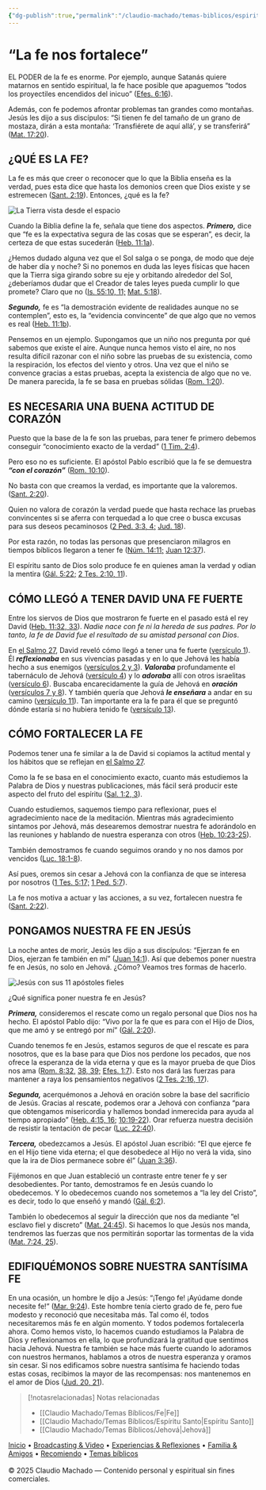 ```yaml
---
{"dg-publish":true,"permalink":"/claudio-machado/temas-biblicos/espiritu-santo-la-fe-nos-fortalece/","title":"<% tp.file.title %>","tags":["Fe","EspirituSanto"]}
---
```



# “La fe nos fortalece” 

EL PODER de la fe es enorme. Por ejemplo, aunque Satanás quiere matarnos en sentido espiritual, la fe hace posible que apaguemos “todos los proyectiles encendidos del inicuo” ([Efes. 6:16](https://wol.jw.org/es/wol/bc/r4/lp-s/2019525/0/0)). 

Además, con fe podemos afrontar problemas tan grandes como montañas. Jesús les dijo a sus discípulos: “Si tienen fe del tamaño de un grano de mostaza, dirán a esta montaña: ‘Transfiérete de aquí allá’, y se transferirá” ([Mat. 17:20](https://wol.jw.org/es/wol/bc/r4/lp-s/2019525/1/0)). 

## **¿QUÉ ES LA FE?**

La fe es más que creer o reconocer que lo que la Biblia enseña es la verdad, pues esta dice que hasta los demonios creen que Dios existe y se estremecen ([Sant. 2:19](https://wol.jw.org/es/wol/bc/r4/lp-s/2019525/3/0)). Entonces, ¿qué es la fe?

![La Tierra vista desde el espacio](https://wol.jw.org/es/wol/mp/r4/lp-s/w19/2019/597)

Cuando la Biblia define la fe, señala que tiene dos aspectos. **_Primero,_** dice que “fe es la expectativa segura de las cosas que se esperan”, es decir, la certeza de que estas sucederán ([Heb. 11:1a](https://wol.jw.org/es/wol/bc/r4/lp-s/2019525/4/0)). 

¿Hemos dudado alguna vez que el Sol salga o se ponga, de modo que deje de haber día y noche? Si no ponemos en duda las leyes físicas que hacen que la Tierra siga girando sobre su eje y orbitando alrededor del Sol, ¿deberíamos dudar que el Creador de tales leyes pueda cumplir lo que promete? Claro que no ([Is. 55:10, 11;](https://wol.jw.org/es/wol/bc/r4/lp-s/2019525/6/0) [Mat. 5:18](https://wol.jw.org/es/wol/bc/r4/lp-s/2019525/6/1)).

**_Segundo,_** fe es “la demostración evidente de realidades aunque no se contemplen”, esto es, la “evidencia convincente” de que algo que no vemos es real ([Heb. 11:1b](https://wol.jw.org/es/wol/bc/r4/lp-s/2019525/7/0)). 

Pensemos en un ejemplo. Supongamos que un niño nos pregunta por qué sabemos que existe el aire. Aunque nunca hemos visto el aire, no nos resulta difícil razonar con el niño sobre las pruebas de su existencia, como la respiración, los efectos del viento y otros. Una vez que el niño se convence gracias a estas pruebas, acepta la existencia de algo que no ve. De manera parecida, la fe se basa en pruebas sólidas ([Rom. 1:20](https://wol.jw.org/es/wol/bc/r4/lp-s/2019525/8/0)).

## **ES NECESARIA UNA BUENA ACTITUD DE CORAZÓN**

Puesto que la base de la fe son las pruebas, para tener fe primero debemos conseguir “conocimiento exacto de la verdad” ([1 Tim. 2:4](https://wol.jw.org/es/wol/bc/r4/lp-s/2019525/9/0)). 

Pero eso no es suficiente. El apóstol Pablo escribió que la fe se demuestra **_“con el corazón”_** ([Rom. 10:10](https://wol.jw.org/es/wol/bc/r4/lp-s/2019525/10/0)). 

No basta con que creamos la verdad, es importante que la valoremos. ([Sant. 2:20](https://wol.jw.org/es/wol/bc/r4/lp-s/2019525/11/0)).

Quien no valora de corazón la verdad puede que hasta rechace las pruebas convincentes si se aferra con terquedad a lo que cree o busca excusas para sus deseos pecaminosos ([2 Ped. 3:3, 4;](https://wol.jw.org/es/wol/bc/r4/lp-s/2019525/12/0) [Jud. 18](https://wol.jw.org/es/wol/bc/r4/lp-s/2019525/12/1)). 

Por esta razón, no todas las personas que presenciaron milagros en tiempos bíblicos llegaron a tener fe ([Núm. 14:11;](https://wol.jw.org/es/wol/bc/r4/lp-s/2019525/13/0) [Juan 12:37](https://wol.jw.org/es/wol/bc/r4/lp-s/2019525/13/1)). 

El espíritu santo de Dios solo produce fe en quienes aman la verdad y odian la mentira ([Gál. 5:22;](https://wol.jw.org/es/wol/bc/r4/lp-s/2019525/14/0) [2 Tes. 2:10, 11](https://wol.jw.org/es/wol/bc/r4/lp-s/2019525/14/1)).

## **CÓMO LLEGÓ A TENER DAVID UNA FE FUERTE**

Entre los siervos de Dios que mostraron fe fuerte en el pasado está el rey David ([Heb. 11:32, 33](https://wol.jw.org/es/wol/bc/r4/lp-s/2019525/15/0)). *Nadie nace con fe ni la hereda de sus padres. Por lo tanto, la fe de David fue el resultado de su amistad personal con Dios*.

En [el Salmo 27](https://wol.jw.org/es/wol/bc/r4/lp-s/2019525/17/0), David reveló cómo llegó a tener una fe fuerte ([versículo 1](https://wol.jw.org/es/wol/bc/r4/lp-s/2019525/18/0)). Él **_reflexionaba_** en sus vivencias pasadas y en lo que Jehová les había hecho a sus enemigos ([versículos 2 y 3](https://wol.jw.org/es/wol/bc/r4/lp-s/2019525/19/0)). **_Valoraba_** profundamente el tabernáculo de Jehová ([versículo 4](https://wol.jw.org/es/wol/bc/r4/lp-s/2019525/20/0)) y lo **_adoraba_** allí con otros israelitas ([versículo 6](https://wol.jw.org/es/wol/bc/r4/lp-s/2019525/21/0)). Buscaba encarecidamente la guía de Jehová en **_oración_** ([versículos 7 y 8](https://wol.jw.org/es/wol/bc/r4/lp-s/2019525/22/0)). Y también quería que Jehová **_le enseñara_** a andar en su camino ([versículo 11](https://wol.jw.org/es/wol/bc/r4/lp-s/2019525/23/0)). Tan importante era la fe para él que se preguntó dónde estaría si no hubiera tenido fe ([versículo 13](https://wol.jw.org/es/wol/bc/r4/lp-s/2019525/24/0)).

## **CÓMO FORTALECER LA FE**

Podemos tener una fe similar a la de David si copiamos la actitud mental y los hábitos que se reflejan en [el Salmo 27](https://wol.jw.org/es/wol/bc/r4/lp-s/2019525/25/0). 

Como la fe se basa en el conocimiento exacto, cuanto más estudiemos la Palabra de Dios y nuestras publicaciones, más fácil será producir este aspecto del fruto del espíritu ([Sal. 1:2, 3](https://wol.jw.org/es/wol/bc/r4/lp-s/2019525/26/0)). 

Cuando estudiemos, saquemos tiempo para reflexionar, pues el agradecimiento nace de la meditación. Mientras más agradecimiento sintamos por Jehová, más desearemos demostrar nuestra fe adorándolo en las reuniones y hablando de nuestra esperanza con otros ([Heb. 10:23-25](https://wol.jw.org/es/wol/bc/r4/lp-s/2019525/27/0)). 

También demostramos fe cuando seguimos orando y no nos damos por vencidos ([Luc. 18:1-8](https://wol.jw.org/es/wol/bc/r4/lp-s/2019525/28/0)). 

Así pues, oremos sin cesar a Jehová con la confianza de que se interesa por nosotros ([1 Tes. 5:17;](https://wol.jw.org/es/wol/bc/r4/lp-s/2019525/29/0) [1 Ped. 5:7](https://wol.jw.org/es/wol/bc/r4/lp-s/2019525/29/1)). 

La fe nos motiva a actuar y las acciones, a su vez, fortalecen nuestra fe ([Sant. 2:22](https://wol.jw.org/es/wol/bc/r4/lp-s/2019525/30/0)).

## **PONGAMOS NUESTRA FE EN JESÚS**

La noche antes de morir, Jesús les dijo a sus discípulos: “Ejerzan fe en Dios, ejerzan fe también en mí” ([Juan 14:1](https://wol.jw.org/es/wol/bc/r4/lp-s/2019525/31/0)). Así que debemos poner nuestra fe en Jesús, no solo en Jehová. ¿Cómo? Veamos tres formas de hacerlo.

![Jesús con sus 11 apóstoles fieles](https://wol.jw.org/es/wol/mp/r4/lp-s/w19/2019/599)

¿Qué significa poner nuestra fe en Jesús?

**_Primera,_** consideremos el rescate como un regalo personal que Dios nos ha hecho. El apóstol Pablo dijo: “Vivo por la fe que es para con el Hijo de Dios, que me amó y se entregó por mí” ([Gál. 2:20](https://wol.jw.org/es/wol/bc/r4/lp-s/2019525/32/0)). 

Cuando tenemos fe en Jesús, estamos seguros de que el rescate es para nosotros, que es la base para que Dios nos perdone los pecados, que nos ofrece la esperanza de la vida eterna y que es la mayor prueba de que Dios nos ama ([Rom. 8:32,](https://wol.jw.org/es/wol/bc/r4/lp-s/2019525/33/0) [38, 39;](https://wol.jw.org/es/wol/bc/r4/lp-s/2019525/33/1) [Efes. 1:7](https://wol.jw.org/es/wol/bc/r4/lp-s/2019525/33/2)). Esto nos dará las fuerzas para mantener a raya los pensamientos negativos ([2 Tes. 2:16, 17](https://wol.jw.org/es/wol/bc/r4/lp-s/2019525/34/0)).

**_Segunda,_** acerquémonos a Jehová en oración sobre la base del sacrificio de Jesús. Gracias al rescate, podemos orar a Jehová con confianza “para que obtengamos misericordia y hallemos bondad inmerecida para ayuda al tiempo apropiado” ([Heb. 4:15, 16;](https://wol.jw.org/es/wol/bc/r4/lp-s/2019525/35/0) [10:19-22](https://wol.jw.org/es/wol/bc/r4/lp-s/2019525/35/1)). Orar refuerza nuestra decisión de resistir la tentación de pecar ([Luc. 22:40](https://wol.jw.org/es/wol/bc/r4/lp-s/2019525/36/0)).

**_Tercera,_** obedezcamos a Jesús. El apóstol Juan escribió: “El que ejerce fe en el Hijo tiene vida eterna; el que desobedece al Hijo no verá la vida, sino que la ira de Dios permanece sobre él” ([Juan 3:36](https://wol.jw.org/es/wol/bc/r4/lp-s/2019525/37/0)). 

Fijémonos en que Juan estableció un contraste entre tener fe y ser desobedientes. Por tanto, demostramos fe en Jesús cuando lo obedecemos. Y lo obedecemos cuando nos sometemos a “la ley del Cristo”, es decir, todo lo que enseñó y mandó ([Gál. 6:2](https://wol.jw.org/es/wol/bc/r4/lp-s/2019525/38/0)). 

También lo obedecemos al seguir la dirección que nos da mediante “el esclavo fiel y discreto” ([Mat. 24:45](https://wol.jw.org/es/wol/bc/r4/lp-s/2019525/39/0)). Si hacemos lo que Jesús nos manda, tendremos las fuerzas que nos permitirán soportar las tormentas de la vida ([Mat. 7:24, 25](https://wol.jw.org/es/wol/bc/r4/lp-s/2019525/40/0)).

## **EDIFIQUÉMONOS SOBRE NUESTRA SANTÍSIMA FE**

En una ocasión, un hombre le dijo a Jesús: “¡Tengo fe! ¡Ayúdame donde necesite fe!” ([Mar. 9:24](https://wol.jw.org/es/wol/bc/r4/lp-s/2019525/41/0)). Este hombre tenía cierto grado de fe, pero fue modesto y reconoció que necesitaba más. Tal como él, todos necesitaremos más fe en algún momento. Y todos podemos fortalecerla ahora. Como hemos visto, lo hacemos cuando estudiamos la Palabra de Dios y reflexionamos en ella, lo que profundizará la gratitud que sentimos hacia Jehová. Nuestra fe también se hace más fuerte cuando lo adoramos con nuestros hermanos, hablamos a otros de nuestra esperanza y oramos sin cesar. Si nos edificamos sobre nuestra santísima fe haciendo todas estas cosas, recibimos la mayor de las recompensas: nos mantenemos en el amor de Dios ([Jud. 20, 21](https://wol.jw.org/es/wol/bc/r4/lp-s/2019525/42/0)).


> [!notasrelacionadas] Notas relacionadas
> - [[Claudio Machado/Temas Bíblicos/Fe\|Fe]]
> - [[Claudio Machado/Temas Bíblicos/Espíritu Santo\|Espíritu Santo]]
> - [[Claudio Machado/Temas Bíblicos/Jehová\|Jehová]]

<div class="pie-simple">
  <a href="https://mis-apuntes-psi.vercel.app/">Inicio</a> •
  <a href="https://mis-apuntes-psi.vercel.app/claudio-machado/brodcasting-and-videos/principial-brodcasting-and-video/">Broadcasting & Video</a> •
  <a href="https://mis-apuntes-psi.vercel.app/claudio-machado/experiencias-and-reflexiones/experiencias-and-reflexiones/">Experiencias & Reflexiones</a> •
  <a href="https://mis-apuntes-psi.vercel.app/claudio-machado/familia-and-amigos/familia-and-amigos/">Familia & Amigos</a> •
  <a href="https://mis-apuntes-psi.vercel.app/claudio-machado/recomendaciones/recomiendo/">Recomiendo</a> •
  <a href="https://mis-apuntes-psi.vercel.app/claudio-machado/temas-biblicos/temas-biblicos/">Temas bíblicos</a>
  <br><br>
  <span class="legal">© 2025 Claudio Machado — Contenido personal y espiritual sin fines comerciales.</span>
</div>